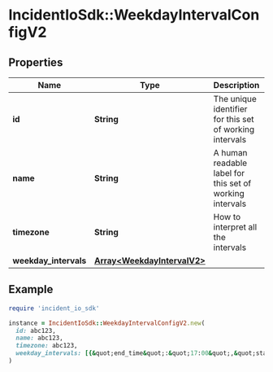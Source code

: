 # IncidentIoSdk::WeekdayIntervalConfigV2

## Properties

| Name | Type | Description | Notes |
| ---- | ---- | ----------- | ----- |
| **id** | **String** | The unique identifier for this set of working intervals |  |
| **name** | **String** | A human readable label for this set of working intervals |  |
| **timezone** | **String** | How to interpret all the intervals |  |
| **weekday_intervals** | [**Array&lt;WeekdayIntervalV2&gt;**](WeekdayIntervalV2.md) |  |  |

## Example

```ruby
require 'incident_io_sdk'

instance = IncidentIoSdk::WeekdayIntervalConfigV2.new(
  id: abc123,
  name: abc123,
  timezone: abc123,
  weekday_intervals: [{&quot;end_time&quot;:&quot;17:00&quot;,&quot;start_time&quot;:&quot;09:00&quot;,&quot;weekday&quot;:&quot;monday&quot;}]
)
```

